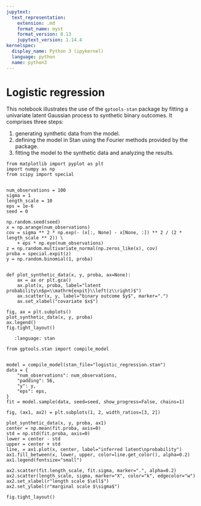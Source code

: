 ```yaml
---
jupytext:
  text_representation:
    extension: .md
    format_name: myst
    format_version: 0.13
    jupytext_version: 1.14.4
kernelspec:
  display_name: Python 3 (ipykernel)
  language: python
  name: python3
---
```


# Logistic regression

This notebook illustrates the use of the `gptools-stan` package by fitting a univariate latent Gaussian process to synthetic binary outcomes. It comprises three steps:

1. generating synthetic data from the model.
2. defining the model in Stan using the Fourier methods provided by the package.
3. fitting the model to the synthetic data and analyzing the results.

```{code-cell} ipython3
from matplotlib import pyplot as plt
import numpy as np
from scipy import special


num_observations = 100
sigma = 1
length_scale = 10
eps = 1e-6
seed = 0

np.random.seed(seed)
x = np.arange(num_observations)
cov = sigma ** 2 * np.exp(- (x[:, None] - x[None, :]) ** 2 / (2 * length_scale ** 2)) \
    + eps * np.eye(num_observations)
z = np.random.multivariate_normal(np.zeros_like(x), cov)
proba = special.expit(z)
y = np.random.binomial(1, proba)


def plot_synthetic_data(x, y, proba, ax=None):
    ax = ax or plt.gca()
    ax.plot(x, proba, label="latent probability\n$p=\\mathrm{expit}\\left(z\\right)$")
    ax.scatter(x, y, label="binary outcome $y$", marker=".")
    ax.set_xlabel("covariate $x$")

fig, ax = plt.subplots()
plot_synthetic_data(x, y, proba)
ax.legend()
fig.tight_layout()
```

```{literalinclude} logistic_regression.stan
   :language: stan
```

```{code-cell} ipython3
from gptools.stan import compile_model


model = compile_model(stan_file="logistic_regression.stan")
data = {
    "num_observations": num_observations,
    "padding": 56,
    "y": y,
    "eps": eps,
}
fit = model.sample(data, seed=seed, show_progress=False, chains=1)
```

```{code-cell} ipython3
fig, (ax1, ax2) = plt.subplots(1, 2, width_ratios=[3, 2])

plot_synthetic_data(x, y, proba, ax1)
center = np.mean(fit.proba, axis=0)
std = np.std(fit.proba, axis=0)
lower = center - std
upper = center + std
line, = ax1.plot(x, center, label="inferred latent\nprobability")
ax1.fill_between(x, lower, upper, color=line.get_color(), alpha=0.2)
ax1.legend(fontsize="small")

ax2.scatter(fit.length_scale, fit.sigma, marker=".", alpha=0.2)
ax2.scatter(length_scale, sigma, marker="X", color="k", edgecolor="w")
ax2.set_xlabel(r"length scale $\ell$")
ax2.set_ylabel(r"marginal scale $\sigma$")

fig.tight_layout()
```
